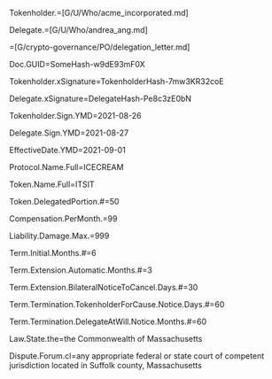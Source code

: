 Tokenholder.=[G/U/Who/acme_incorporated.md]

Delegate.=[G/U/Who/andrea_ang.md]

=[G/crypto-governance/PO/delegation_letter.md]

Doc.GUID=SomeHash-w9dE93mF0X

Tokenholder.xSignature=TokenholderHash-7mw3KR32coE

Delegate.xSignature=DelegateHash-Pe8c3zE0bN

Tokenholder.Sign.YMD=2021-08-26

Delegate.Sign.YMD=2021-08-27

EffectiveDate.YMD=2021-09-01

Protocol.Name.Full=ICECREAM

Token.Name.Full=ITSIT

Token.DelegatedPortion.#=50

Compensation.PerMonth.$=$99

Liability.Damage.Max.$=$999

Term.Initial.Months.#=6

Term.Extension.Automatic.Months.#=3

Term.Extension.BilateralNoticeToCancel.Days.#=30

Term.Termination.TokenholderForCause.Notice.Days.#=60

Term.Termination.DelegateAtWill.Notice.Months.#=60

Law.State.the=the Commonwealth of Massachusetts

Dispute.Forum.cl=any appropriate federal or state court of competent jurisdiction located in Suffolk county, Massachusetts


